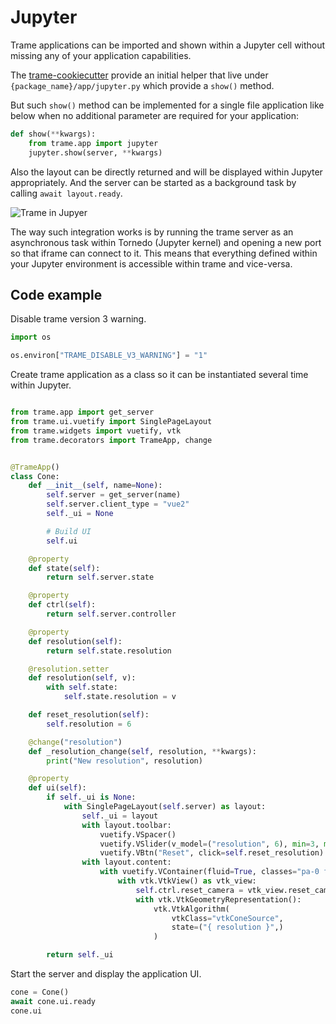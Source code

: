 # Jupyter

Trame applications can be imported and shown within a Jupyter cell without missing any of your application capabilities.

The [trame-cookiecutter](https://github.com/Kitware/trame-cookiecutter) provide an initial helper that live under `{package_name}/app/jupyter.py` which provide a `show()` method.

But such `show()` method can be implemented for a single file application like below when no additional parameter are required for your application:

```python
def show(**kwargs):
    from trame.app import jupyter
    jupyter.show(server, **kwargs)
```

Also the layout can be directly returned and will be displayed within Jupyter appropriately. And the server can be started as a background task by calling `await layout.ready`.

![Trame in Jupyer](/assets/images/deployment/jupyter.png)

The way such integration works is by running the trame server as an asynchronous task within Tornedo (Jupyter kernel) and opening a new port so that iframe can connect to it.
This means that everything defined within your Jupyter environment is accessible within trame and vice-versa.


## Code example

Disable trame version 3 warning.

```python
import os

os.environ["TRAME_DISABLE_V3_WARNING"] = "1"
```

Create trame application as a class so it can be instantiated several time within Jupyter.

```python

from trame.app import get_server
from trame.ui.vuetify import SinglePageLayout
from trame.widgets import vuetify, vtk
from trame.decorators import TrameApp, change


@TrameApp()
class Cone:
    def __init__(self, name=None):
        self.server = get_server(name)
        self.server.client_type = "vue2"
        self._ui = None

        # Build UI
        self.ui

    @property
    def state(self):
        return self.server.state

    @property
    def ctrl(self):
        return self.server.controller

    @property
    def resolution(self):
        return self.state.resolution

    @resolution.setter
    def resolution(self, v):
        with self.state:
            self.state.resolution = v

    def reset_resolution(self):
        self.resolution = 6

    @change("resolution")
    def _resolution_change(self, resolution, **kwargs):
        print("New resolution", resolution)

    @property
    def ui(self):
        if self._ui is None:
            with SinglePageLayout(self.server) as layout:
                self._ui = layout
                with layout.toolbar:
                    vuetify.VSpacer()
                    vuetify.VSlider(v_model=("resolution", 6), min=3, max=60, hide_details=True)
                    vuetify.VBtn("Reset", click=self.reset_resolution)
                with layout.content:
                    with vuetify.VContainer(fluid=True, classes="pa-0 fill-height"):
                        with vtk.VtkView() as vtk_view:
                            self.ctrl.reset_camera = vtk_view.reset_camera
                            with vtk.VtkGeometryRepresentation():
                                vtk.VtkAlgorithm(
                                    vtkClass="vtkConeSource",
                                    state=("{ resolution }",)
                                )

        return self._ui
```

Start the server and display the application UI.

```python
cone = Cone()
await cone.ui.ready
cone.ui
```